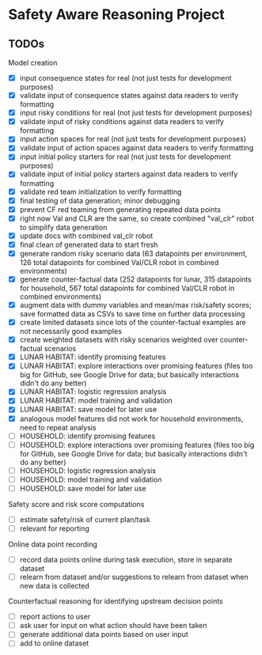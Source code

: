 # Safety Aware Reasoning Project

## TODOs

Model creation
- [x] input consequence states for real (not just tests for development purposes)
- [x] validate input of consequence states against data readers to verify formatting
- [x] input risky conditions for real (not just tests for development purposes)
- [x] validate input of risky conditions against data readers to verify formatting
- [x] input action spaces for real (not just tests for development purposes)
- [x] validate input of action spaces against data readers to verify formatting
- [x] input initial policy starters for real (not just tests for development purposes)
- [x] validate input of initial policy starters against data readers to verify formatting
- [x] validate red team initialization to verify formatting
- [x] final testing of data generation; minor debugging
- [x] prevent CF red teaming from generating repeated data points
- [x] right now Val and CLR are the same, so create combined "val_clr" robot to simplify data generation
- [x] update docs with combined val_clr robot
- [x] final clean of generated data to start fresh
- [x] generate random risky scenario data (63 datapoints per environment, 126 total datapoints for combined Val/CLR robot in combined environments)
- [x] generate counter-factual data (252 datapoints for lunar, 315 datapoints for household, 567 total datapoints for combined Val/CLR robot in combined environments)
- [x] augment data with dummy variables and mean/max risk/safety scores; save formatted data as CSVs to save time on further data processing
- [x] create limited datasets since lots of the counter-factual examples are not necessarily good examples
- [x] create weighted datasets with risky scenarios weighted over counter-factual scenarios
- [x] LUNAR HABITAT: identify promising features
- [x] LUNAR HABITAT: explore interactions over promising features (files too big for GitHub, see Google Drive for data; but basically interactions didn't do any better)
- [x] LUNAR HABITAT: logistic regression analysis
- [x] LUNAR HABITAT: model training and validation
- [x] LUNAR HABITAT: save model for later use
- [x] analogous model features did not work for household environments, need to repeat analysis
- [ ] HOUSEHOLD: identify promising features
- [ ] HOUSEHOLD: explore interactions over promising features (files too big for GitHub, see Google Drive for data; but basically interactions didn't do any better)
- [ ] HOUSEHOLD: logistic regression analysis
- [ ] HOUSEHOLD: model training and validation
- [ ] HOUSEHOLD: save model for later use

Safety score and risk score computations
- [ ] estimate safety/risk of current plan/task
- [ ] relevant for reporting

Online data point recording
- [ ] record data points online during task execution, store in separate dataset
- [ ] relearn from dataset and/or suggestions to relearn from dataset when new data is collected

Counterfactual reasoning for identifying upstream decision points
- [ ] report actions to user
- [ ] ask user for input on what action should have been taken
- [ ] generate additional data points based on user input
- [ ] add to online dataset
